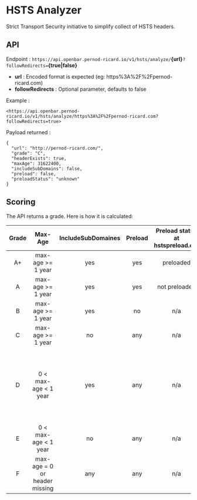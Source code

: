 # HSTS Analyzer
Strict Transport Security initiative to simplify collect of HSTS headers.

## API
Endpoint : `https://api.openbar.pernod-ricard.io/v1/hsts/analyze/`**{url}**`?followRedirects=`**{true|false}**
- **url** : Encoded format is expected (eg: https%3A%2F%2Fpernod-ricard.com)
- **followRedirects** : Optional parameter, defaults to false

Example : 
```
<https://api.openbar.pernod-ricard.io/v1/hsts/analyze/https%3A%2F%2Fpernod-ricard.com?followRedirects=true>
```

Payload returned :
```
{
  "url": "http://pernod-ricard.com/",
  "grade": "C",
  "headerExists": true,
  "maxAge": 31622400,
  "includeSubDomains": false,
  "preload": false,
  "preloadStatus": "unknown"
}
```

## Scoring
The API returns a grade. Here is how it is calculated:

| Grade  | Max-Age                        | IncludeSubDomaines  | Preload  | Preload status at <br> hstspreload.org  | Comment |
|:------:|:------------------------------:|:-------------------:|:--------:|:---------------------------------------:|:--------|
| A+     | max-age >= 1 year              | yes                 | yes      | preloaded                               |         |
| A      | max-age >= 1 year              | yes                 | yes      | not preloaded                           |         |
| B      | max-age >= 1 year              | yes                 | no       | n/a                                     |         |
| C      | max-age >= 1 year              | no                  | any      | n/a                                     |         |
| D      | 0 < max-age < 1 year           | yes                 | any      | n/a                                     | if max-age < 1 year preloading is anyway useless because a prerequisite is to have max-age >= 1 year|
| E      | 0 < max-age < 1 year           | no                  | any      | n/a                                     |         |
| F      | max-age = 0 or header missing  | any                 | any      | n/a                                     |         |

